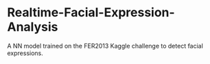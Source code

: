 # Realtime-Facial-Expression-Analysis
 A NN model trained on the FER2013 Kaggle challenge to detect facial expressions.
